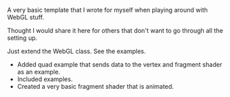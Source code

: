 A very basic template that I wrote for myself when playing around with WebGL stuff.

Thought I would share it here for others that don't want to go through all the setting up.

Just extend the WebGL class.  See the examples.

- Added quad example that sends data to the vertex and fragment shader as an example.
- Included examples.
- Created a very basic fragment shader that is animated.
